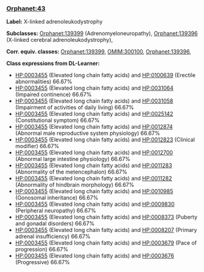 
### [Orphanet:43](http://www.orpha.net/ORDO/Orphanet_43)
**Label:** X-linked adrenoleukodystrophy

**Subclasses:** [Orphanet:139399](http://www.orpha.net/ORDO/Orphanet_139399) (Adrenomyeloneuropathy), [Orphanet:139396](http://www.orpha.net/ORDO/Orphanet_139396) (X-linked cerebral adrenoleukodystrophy), 

**Corr. equiv. classes:** [Orphanet:139399](http://www.orpha.net/ORDO/Orphanet_139399), [OMIM:300100](http://purl.obolibrary.org/obo/OMIM_300100), [Orphanet:139396](http://www.orpha.net/ORDO/Orphanet_139396), 

**Class expressions from DL-Learner:**

- [HP:0003455](http://purl.obolibrary.org/obo/HP_0003455) (Elevated long chain fatty acids) and [HP:0100639](http://purl.obolibrary.org/obo/HP_0100639) (Erectile abnormalities) 66.67%
- [HP:0003455](http://purl.obolibrary.org/obo/HP_0003455) (Elevated long chain fatty acids) and [HP:0031064](http://purl.obolibrary.org/obo/HP_0031064) (Impaired continence) 66.67%
- [HP:0003455](http://purl.obolibrary.org/obo/HP_0003455) (Elevated long chain fatty acids) and [HP:0031058](http://purl.obolibrary.org/obo/HP_0031058) (Impairment of activities of daily living) 66.67%
- [HP:0003455](http://purl.obolibrary.org/obo/HP_0003455) (Elevated long chain fatty acids) and [HP:0025142](http://purl.obolibrary.org/obo/HP_0025142) (Constitutional symptom) 66.67%
- [HP:0003455](http://purl.obolibrary.org/obo/HP_0003455) (Elevated long chain fatty acids) and [HP:0012874](http://purl.obolibrary.org/obo/HP_0012874) (Abnormal male reproductive system physiology) 66.67%
- [HP:0003455](http://purl.obolibrary.org/obo/HP_0003455) (Elevated long chain fatty acids) and [HP:0012823](http://purl.obolibrary.org/obo/HP_0012823) (Clinical modifier) 66.67%
- [HP:0003455](http://purl.obolibrary.org/obo/HP_0003455) (Elevated long chain fatty acids) and [HP:0012700](http://purl.obolibrary.org/obo/HP_0012700) (Abnormal large intestine physiology) 66.67%
- [HP:0003455](http://purl.obolibrary.org/obo/HP_0003455) (Elevated long chain fatty acids) and [HP:0011283](http://purl.obolibrary.org/obo/HP_0011283) (Abnormality of the metencephalon) 66.67%
- [HP:0003455](http://purl.obolibrary.org/obo/HP_0003455) (Elevated long chain fatty acids) and [HP:0011282](http://purl.obolibrary.org/obo/HP_0011282) (Abnormality of hindbrain morphology) 66.67%
- [HP:0003455](http://purl.obolibrary.org/obo/HP_0003455) (Elevated long chain fatty acids) and [HP:0010985](http://purl.obolibrary.org/obo/HP_0010985) (Gonosomal inheritance) 66.67%
- [HP:0003455](http://purl.obolibrary.org/obo/HP_0003455) (Elevated long chain fatty acids) and [HP:0009830](http://purl.obolibrary.org/obo/HP_0009830) (Peripheral neuropathy) 66.67%
- [HP:0003455](http://purl.obolibrary.org/obo/HP_0003455) (Elevated long chain fatty acids) and [HP:0008373](http://purl.obolibrary.org/obo/HP_0008373) (Puberty and gonadal disorders) 66.67%
- [HP:0003455](http://purl.obolibrary.org/obo/HP_0003455) (Elevated long chain fatty acids) and [HP:0008207](http://purl.obolibrary.org/obo/HP_0008207) (Primary adrenal insufficiency) 66.67%
- [HP:0003455](http://purl.obolibrary.org/obo/HP_0003455) (Elevated long chain fatty acids) and [HP:0003679](http://purl.obolibrary.org/obo/HP_0003679) (Pace of progression) 66.67%
- [HP:0003455](http://purl.obolibrary.org/obo/HP_0003455) (Elevated long chain fatty acids) and [HP:0003676](http://purl.obolibrary.org/obo/HP_0003676) (Progressive) 66.67%


